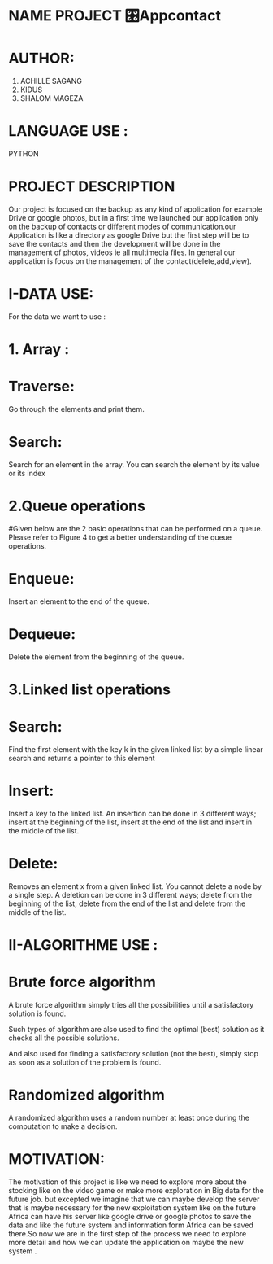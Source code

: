 # NAME PROJECT 🎛️Appcontact

# AUTHOR:
1. ACHILLE SAGANG
2. KIDUS 
3. SHALOM MAGEZA

# LANGUAGE USE :
PYTHON 

# PROJECT DESCRIPTION 

Our project is focused on the backup as any kind of application for example Drive or google photos, but in a first time we launched our application only on the backup of contacts or different modes of communication.our Application is like a directory as google Drive but the first step will be to save the contacts and then the development will be done in the management of photos, videos ie all multimedia files. In general our application is focus on the management of the contact(delete,add,view).


# I-DATA USE:

For the data we want to use :
# 1. Array : 
# Traverse:
Go through the elements and print them.
# Search:
Search for an element in the array. You can search the element by its value or its index

# 2.Queue operations
#Given below are the 2 basic operations that can be performed on a queue. Please refer to Figure 4 to get a better understanding of the queue operations.
# Enqueue:
Insert an element to the end of the queue.
# Dequeue:
Delete the element from the beginning of the queue.

# 3.Linked list operations
# Search: 
Find the first element with the key k in the given linked list by a simple linear search and returns a pointer to this element
# Insert: 
Insert a key to the linked list. An insertion can be done in 3 different ways; insert at the beginning of the list, insert at the end of the list and insert in the middle of the list.
# Delete:
Removes an element x from a given linked list. You cannot delete a node by a single step. A deletion can be done in 3 different ways; delete from the beginning of the list, delete from the end of the list and delete from the middle of the list.

# II-ALGORITHME USE :
# Brute force algorithm
A brute force algorithm simply tries all the possibilities until a satisfactory solution is found.

Such types of algorithm are also used to find the optimal (best) solution as it checks all the possible solutions.

And also used for finding a satisfactory solution (not the best), simply stop as soon as a solution of the problem is found.

# Randomized algorithm
A randomized algorithm uses a random number at least once during the computation to make a decision.


# MOTIVATION:

The motivation of this project is like we need to explore more about the stocking like on the video game or make more exploration in Big data for the future job.
but excepted we imagine that we can maybe develop the server that is maybe necessary for the new exploitation system like on the future Africa can have his server like google drive or google photos to save the data and like the future system and information form Africa can be saved there.So now we are in the first step of the process we need to explore more detail and  how we can update the application on maybe the new system .



